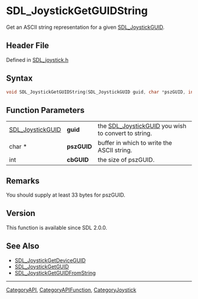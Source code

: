 # SDL_JoystickGetGUIDString

Get an ASCII string representation for a given [SDL_JoystickGUID](SDL_JoystickGUID).

## Header File

Defined in [SDL_joystick.h](https://github.com/libsdl-org/SDL/blob/SDL2/include/SDL_joystick.h)

## Syntax

```c
void SDL_JoystickGetGUIDString(SDL_JoystickGUID guid, char *pszGUID, int cbGUID);
```

## Function Parameters

|                                      |             |                                                                         |
| ------------------------------------ | ----------- | ----------------------------------------------------------------------- |
| [SDL_JoystickGUID](SDL_JoystickGUID) | **guid**    | the [SDL_JoystickGUID](SDL_JoystickGUID) you wish to convert to string. |
| char *                               | **pszGUID** | buffer in which to write the ASCII string.                              |
| int                                  | **cbGUID**  | the size of pszGUID.                                                    |

## Remarks

You should supply at least 33 bytes for pszGUID.

## Version

This function is available since SDL 2.0.0.

## See Also

- [SDL_JoystickGetDeviceGUID](SDL_JoystickGetDeviceGUID)
- [SDL_JoystickGetGUID](SDL_JoystickGetGUID)
- [SDL_JoystickGetGUIDFromString](SDL_JoystickGetGUIDFromString)

----
[CategoryAPI](CategoryAPI), [CategoryAPIFunction](CategoryAPIFunction), [CategoryJoystick](CategoryJoystick)

